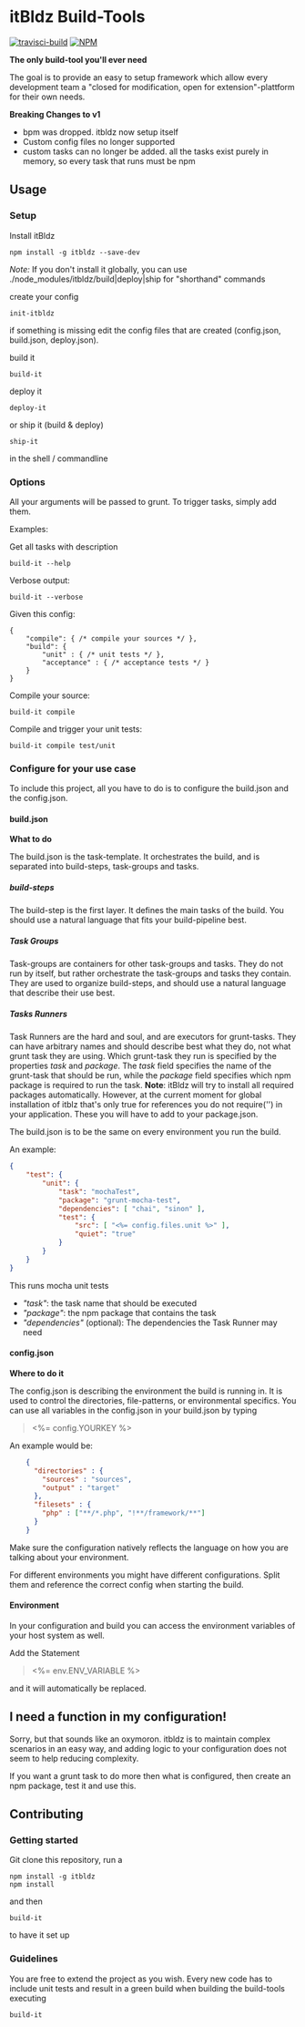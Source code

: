 # itBldz Build-Tools
[![travisci-build](https://api.travis-ci.org/1and1/itBldz.svg?branch=master)](https://travis-ci.org/1and1/itBldz) [![NPM](https://nodei.co/npm/itbldz.png?downloads=true&downloadRank=true&stars=true)](https://nodei.co/npm/itbldz/)

__The only build-tool you'll ever need__

The goal is to provide an easy to setup framework which allow every development team a "closed for modification, open for extension"-plattform for their own needs.

__Breaking Changes to v1__

* bpm was dropped. itbldz now setup itself
* Custom config files no longer supported
* custom tasks can no longer be added. all the tasks exist purely in memory, so every task that runs must be npm

## Usage

### Setup

Install itBldz

```shell
npm install -g itbldz --save-dev
```

_Note:_ If you don't install it globally, you can use ./node_modules/itbldz/build|deploy|ship for "shorthand" commands

create your config

```shell
init-itbldz
```

if something is missing edit the config files that are created (config.json, build.json, deploy.json).

build it

```shell
build-it
```

deploy it

```shell
deploy-it
```

or ship it (build & deploy)

```shell
ship-it
```

in the shell / commandline

### Options

All your arguments will be passed to grunt. To trigger tasks, simply add them.

Examples:

Get all tasks with description

```shell
build-it --help
```

Verbose output:
```shell
build-it --verbose
```

Given this config:
````
{
    "compile": { /* compile your sources */ },
	"build": {
		"unit" : { /* unit tests */ },
		"acceptance" : { /* acceptance tests */ }
	}
}
````

Compile your source:
```shell
build-it compile
```

Compile and trigger your unit tests:
```shell
build-it compile test/unit
```

### Configure for your use case

To include this project, all you have to do is to configure the build.json and
the config.json.

#### build.json

**What to do**

The build.json is the task-template. It orchestrates the build, and is separated
into build-steps, task-groups and tasks.

##### build-steps
The build-step is the first layer. It defines the main tasks of the build. You
should use a natural language that fits your build-pipeline best.

##### Task Groups
Task-groups are containers for other task-groups and tasks. They do not run
by itself, but rather orchestrate the task-groups and tasks they contain.
They are used to organize build-steps, and should use a natural language that
describe their use best.

##### Tasks Runners
Task Runners are the hard and soul, and are executors for grunt-tasks. They can
have arbitrary names and should describe best what they do, not what grunt task
they are using.
Which grunt-task they run is specified by the properties _task_ and _package_.
The _task_ field specifies the name of the grunt-task that should be run, while
the _package_ field specifies which npm package is required to run the task.
**Note**: itBldz will try to install all required packages automatically. However,
at the current moment for global installation of itblz that's only true for references
you do not require('') in your application. These you will have to add to your
package.json.

The build.json is to be the same on every environment you run the build.

An example:
````json
{
    "test": {
        "unit": {
            "task": "mochaTest",
            "package": "grunt-mocha-test",
            "dependencies": [ "chai", "sinon" ],
            "test": {
                "src": [ "<%= config.files.unit %>" ],
                "quiet": "true"
            }
        }
    }
}

````

This runs mocha unit tests
* _"task"_: the task name that should be executed
* _"package"_: the npm package that contains the task
* _"dependencies"_ (optional): The dependencies the Task Runner may need

#### config.json

**Where to do it**

The config.json is describing the environment the build is running in. It is
used to control the directories, file-patterns, or environmental specifics.
You can use all variables in the config.json in your build.json by typing

> &lt;%= config.YOURKEY %&gt;

An example would be:

```json
    {
      "directories" : {
        "sources" : "sources",
        "output" : "target"
      },
      "filesets" : {
        "php" : ["**/*.php", "!**/framework/**"]
      }
    }

```
Make sure the configuration natively reflects the language on how you are
talking about your environment.

For different environments you might have different configurations. Split them
and reference the correct config when starting the build.

#### Environment

In your configuration and build you can access the environment variables of your host system as well.

Add the Statement

> &lt;%= env.ENV_VARIABLE %&gt;

and it will automatically be replaced.

## I need a function in my configuration!

Sorry, but that sounds like an oxymoron. itbldz is to maintain complex scenarios in an easy way, and adding logic to your configuration does not seem to help reducing complexity.

If you want a grunt task to do more then what is configured, then create an npm package, test it and use this.

## Contributing

### Getting started

Git clone this repository, run a

````
npm install -g itbldz
npm install
````

and then

````
build-it
````

to have it set up

### Guidelines

You are free to extend the project as you wish. Every new code has to include
unit tests and result in a green build when building the build-tools executing

```shell
build-it
```
